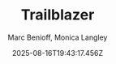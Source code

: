 ---
title: "Trailblazer"
date: "2025-08-16T19:43:17.456Z"
author: "Marc Benioff, Monica Langley"
read_year: "NO"
recommendation: '3'
url: /bookshelf/trailblazer
---